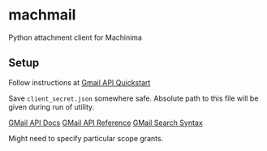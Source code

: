 # machmail
Python attachment client for Machinima 

## Setup
Follow instructions at [Gmail API Quickstart](https://developers.google.com/gmail/api/quickstart/python)

Save `client_secret.json` somewhere safe.  Absolute path to this file will be given during run of utility.

[GMail API Docs](https://developers.google.com/apis-explorer/#p/gmail/v1/)
[GMail API Reference](https://developers.google.com/gmail/api/v1/reference/)
[GMail Search Syntax](https://support.google.com/mail/answer/7190?hl=en)

Might need to specify particular scope grants.
